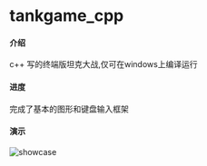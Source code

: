 # tankgame_cpp

#### 介绍
c++ 写的终端版坦克大战,仅可在windows上编译运行

#### 进度
完成了基本的图形和键盘输入框架

#### 演示
![showcase](https://gitee.com/hfh1999/tankgame_cpp/blob/master/showcase.gif)
